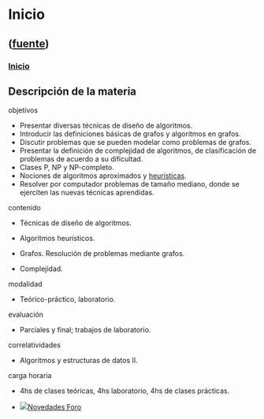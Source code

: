 # Inicio
([fuente](https://campus.exactas.uba.ar/course/view.php?id=992))
---
### [Inicio](https://campus.exactas.uba.ar/course/view.php?id=992&section=0)

## Descripción de la materia

objetivos

    

  - Presentar diversas técnicas de diseño de algoritmos.
  - Introducir las definiciones básicas de grafos y algoritmos en grafos.
  - Discutir problemas que se pueden modelar como problemas de grafos.
  - Presentar la definición de complejidad de algoritmos, de clasificación de problemas de acuerdo a su dificultad.
  - Clases P, NP y NP-completo.
  - Nociones de algoritmos aproximados y [heurísticas](https://campus.exactas.uba.ar/mod/resource/view.php?id=62590 "Heurísticas").
  - Resolver por computador problemas de tamaño mediano, donde se ejerciten las nuevas técnicas aprendidas.

contenido

    

  - Técnicas de diseño de algoritmos.

  - Algoritmos heurísticos.
  - Grafos. Resolución de problemas mediante grafos.
  - Complejidad.

modalidad

    

  - Teórico-práctico, laboratorio.

evaluación

    

  - Parciales y final; trabajos de laboratorio.

correlatividades

    

  - Algoritmos y estructuras de datos II.

carga horaria

    

  - 4hs de clases teóricas, 4hs laboratorio, 4hs de clases prácticas.

  - [![ ](https://campus.exactas.uba.ar/theme/image.php/aardvark/forum/1524752928/icon)Novedades Foro](https://campus.exactas.uba.ar/mod/forum/view.php?id=51940)


